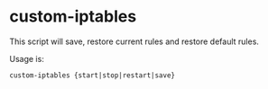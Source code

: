 # custom-iptables

This script will save, restore current rules and restore default rules.

Usage is:
```
custom-iptables {start|stop|restart|save}
```
